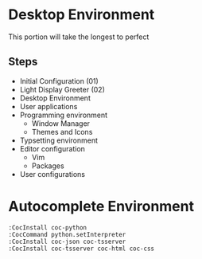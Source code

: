 # Desktop Environment

This portion will take the longest to perfect

## Steps

- Initial Configuration (01)
- Light Display Greeter (02)
- Desktop Environment
- User applications
- Programming environment
    * Window Manager
    * Themes and Icons
- Typsetting environment
- Editor configuration
    * Vim
    * Packages
- User configurations

# Autocomplete Environment

```vim
:CocInstall coc-python
:CocCommand python.setInterpreter
:CocInstall coc-json coc-tsserver
:CocInstall coc-tsserver coc-html coc-css
```
